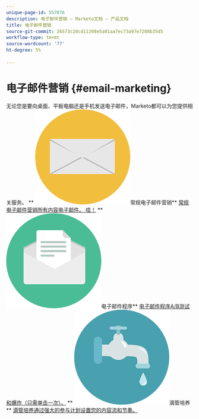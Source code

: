 ```yaml
---
unique-page-id: 557076
description: 电子邮件营销 — Marketo文档 — 产品文档
title: 电子邮件营销
source-git-commit: 26573c20c411208e5a01aa7ec73a97e7208b35d5
workflow-type: tm+mt
source-wordcount: '77'
ht-degree: 5%

---
```



# 电子邮件营销 {#email-marketing}

无论您是要向桌面、平板电脑还是手机发送电子邮件，Marketo都可以为您提供相关服务。
** ![常规电子邮件营销](assets/office-27.png)常规电子邮件营销** [常规电子邮件营销所有内容电子邮件。 哇！](https://docs.marketo.com/display/DOCS/General)     ** ![电子邮件程序](assets/chat-messages-10.png)电子邮件程序** [电子邮件程序A/B测试和爆炸（只需单击一次）。](https://docs.marketo.com/display/DOCS/Email+Programs)     ** ![滴管培养](assets/ecology-14.png)滴管培养** [滴管培养通过强大的参与计划设置您的内容流和节奏。](https://docs.marketo.com/display/DOCS/Drip+Nurturing)
